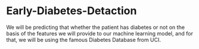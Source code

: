 # Early-Diabetes-Detaction
We will be predicting that whether the patient has diabetes or not on the basis of the features we will provide to our machine learning model, and for that, we will be using the famous Diabetes Database from UCI.
